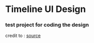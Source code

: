 
# Timeline UI Design

### test project for coding the design

credit to : [source]

[source]: https://dribbble.com/shots/17800891-Timeline-UI-Design
